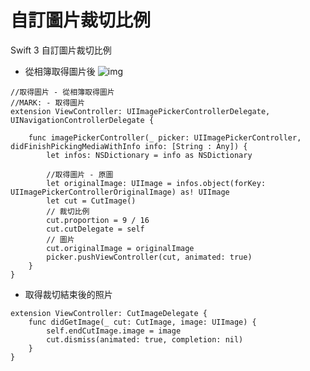 # 自訂圖片裁切比例
Swift 3 自訂圖片裁切比例

- 從相簿取得圖片後
![img](https://github.com/ChenYenChen/CutImageWithProportion/blob/master/照片裁切GIF.gif)
```
//取得圖片 - 從相簿取得圖片
//MARK: - 取得圖片
extension ViewController: UIImagePickerControllerDelegate, UINavigationControllerDelegate {

    func imagePickerController(_ picker: UIImagePickerController, didFinishPickingMediaWithInfo info: [String : Any]) {
        let infos: NSDictionary = info as NSDictionary

        //取得圖片 - 原圖
        let originalImage: UIImage = infos.object(forKey: UIImagePickerControllerOriginalImage) as! UIImage
        let cut = CutImage()
        // 裁切比例
        cut.proportion = 9 / 16
        cut.cutDelegate = self
        // 圖片
        cut.originalImage = originalImage
        picker.pushViewController(cut, animated: true)
    }
}
```
- 取得裁切結束後的照片
```
extension ViewController: CutImageDelegate {
    func didGetImage(_ cut: CutImage, image: UIImage) {
        self.endCutImage.image = image
        cut.dismiss(animated: true, completion: nil)
    }
}
```
